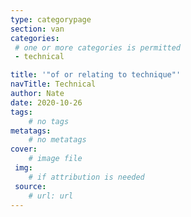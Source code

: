 ```yaml
---
type: categorypage
section: van
categories: 
 # one or more categories is permitted
 - technical

title: '"of or relating to technique"'
navTitle: Technical
author: Nate
date: 2020-10-26
tags:
	# no tags
metatags:
	# no metatags
cover: 
	# image file
 img:
	# if attribution is needed
 source:
	# url: url
---
```


